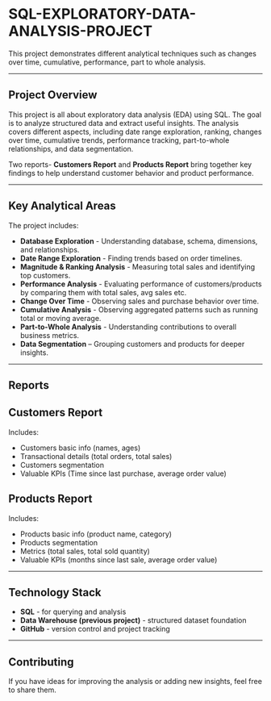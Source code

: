 # SQL-EXPLORATORY-DATA-ANALYSIS-PROJECT
This project demonstrates different analytical techniques such as changes over time, cumulative, performance, part to whole analysis.

---

## Project Overview
This project is all about exploratory data analysis (EDA) using SQL. The goal is to analyze structured data and extract useful insights. The analysis covers different aspects, including date range exploration, ranking, changes over time, cumulative trends, performance tracking, part-to-whole relationships, and data segmentation.

Two reports- **Customers Report** and **Products Report** bring together key findings to help understand customer behavior and product performance.

---

## Key Analytical Areas
The project includes:
- **Database Exploration** - Understanding database, schema, dimensions, and relationships.
- **Date Range Exploration** - Finding trends based on order timelines.
- **Magnitude & Ranking Analysis** - Measuring total sales and identifying top customers.
- **Performance Analysis** - Evaluating performance of customers/products by comparing them with total sales, avg sales etc.
- **Change Over Time** - Observing sales and purchase behavior over time.
- **Cumulative Analysis** - Observing aggregated patterns such as running total or moving average.
- **Part-to-Whole Analysis** - Understanding contributions to overall business metrics.
- **Data Segmentation** – Grouping customers and products for deeper insights.

---
  
## Reports
## Customers Report
Includes:
- Customers basic info (names, ages)
- Transactional details (total orders, total sales)
- Customers segmentation
- Valuable KPIs (Time since last purchase, average order value)
  
## Products Report
Includes:
- Products basic info (product name, category)
- Products segmentation
- Metrics (total sales, total sold quantity)
- Valuable KPIs (months since last sale, average order value)

---
  
## Technology Stack
- **SQL** - for querying and analysis
- **Data Warehouse (previous project)** - structured dataset foundation
- **GitHub** - version control and project tracking

---

## Contributing
If you have ideas for improving the analysis or adding new insights, feel free to share them.

